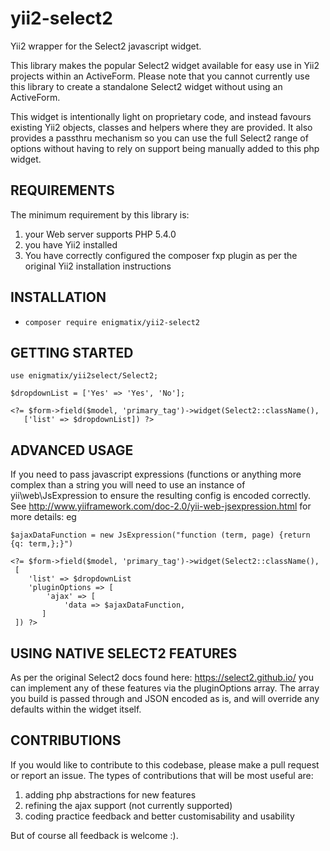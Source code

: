# yii2-select2
Yii2 wrapper for the Select2 javascript widget.

This library makes the popular Select2 widget available for easy use in 
Yii2 projects within an ActiveForm.  Please note that you cannot 
currently use this library to create a standalone Select2 widget without 
using an ActiveForm.

This widget is intentionally light on proprietary code, and instead 
favours existing Yii2 objects, classes and helpers where they are 
provided.  It also provides a passthru mechanism so you can use the full 
Select2 range of options without having to rely on support being 
manually added to this php widget.

REQUIREMENTS
------------

The minimum requirement by this library is:
1. your Web server supports PHP 5.4.0
2. you have Yii2 installed
3. You have correctly configured the composer fxp plugin as per the 
original Yii2 installation instructions

INSTALLATION
------------

* `composer require enigmatix/yii2-select2`

GETTING STARTED
---------------

    use enigmatix/yii2select/Select2;

    $dropdownList = ['Yes' => 'Yes', 'No'];

    <?= $form->field($model, 'primary_tag')->widget(Select2::className(), 
       ['list' => $dropdownList]) ?>

ADVANCED USAGE
--------------

If you need to pass javascript expressions (functions or anything more 
complex than a string you will need to use an instance of 
yii\web\JsExpression to ensure the resulting config is encoded correctly.
See http://www.yiiframework.com/doc-2.0/yii-web-jsexpression.html for 
more details: eg

    $ajaxDataFunction = new JsExpression("function (term, page) {return {q: term,};}")

    <?= $form->field($model, 'primary_tag')->widget(Select2::className(), 
     [
        'list' => $dropdownList
        'pluginOptions => [
            'ajax' => [
                'data => $ajaxDataFunction,            
           ]
     ]) ?>

USING NATIVE SELECT2 FEATURES
-----------------------------

As per the original Select2 docs found here: https://select2.github.io/
you can implement any of these features via the pluginOptions array.  The
array you build is passed through and JSON encoded as is, and will 
override any defaults within the widget itself.

CONTRIBUTIONS
-------------

If you would like to contribute to this codebase, please make a pull request or report an issue.  The types of
contributions that will be most useful are:

1. adding php abstractions for new features
2. refining the ajax support (not currently supported)
3. coding practice feedback and better customisability and usability

But of course all feedback is welcome :).